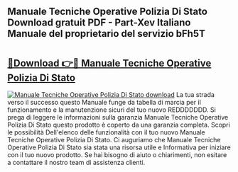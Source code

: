 ## Manuale Tecniche Operative Polizia Di Stato Download gratuit PDF - Part-Xev Italiano Manuale del proprietario del servizio bFh5T

# <h2><a href="http://dfe99r.blite.top/?on=Manuale+Tecniche+Operative+Polizia+Di+Stato">🔗Download 👉🔴 Manuale Tecniche Operative Polizia Di Stato</a></h2>

[![Manuale Tecniche Operative Polizia Di Stato download](https://i.imgur.com/lujVjoI.png)](http://dfe99r.blite.top/?on=Manuale+Tecniche+Operative+Polizia+Di+Stato)
La tua strada verso il successo questo Manuale funge da tabella di marcia per il funzionamento e la manutenzione sicuri del tuo nuovo REDDDDDDD. Si prega di leggere le informazioni sulla garanzia Manuale Tecniche Operative Polizia Di Stato questo prodotto è coperto da una garanzia completa. Scopri le possibilità Dell'elenco delle funzionalità con il tuo nuovo Manuale Tecniche Operative Polizia Di Stato. Ci auguriamo che Manuale Tecniche Operative Polizia Di Stato sia stata una risorsa utile e Informativa per iniziare con il tuo nuovo prodotto. Se hai bisogno di aiuto o chiarimenti, non esitare a contattare il nostro team di assistenza clienti.
